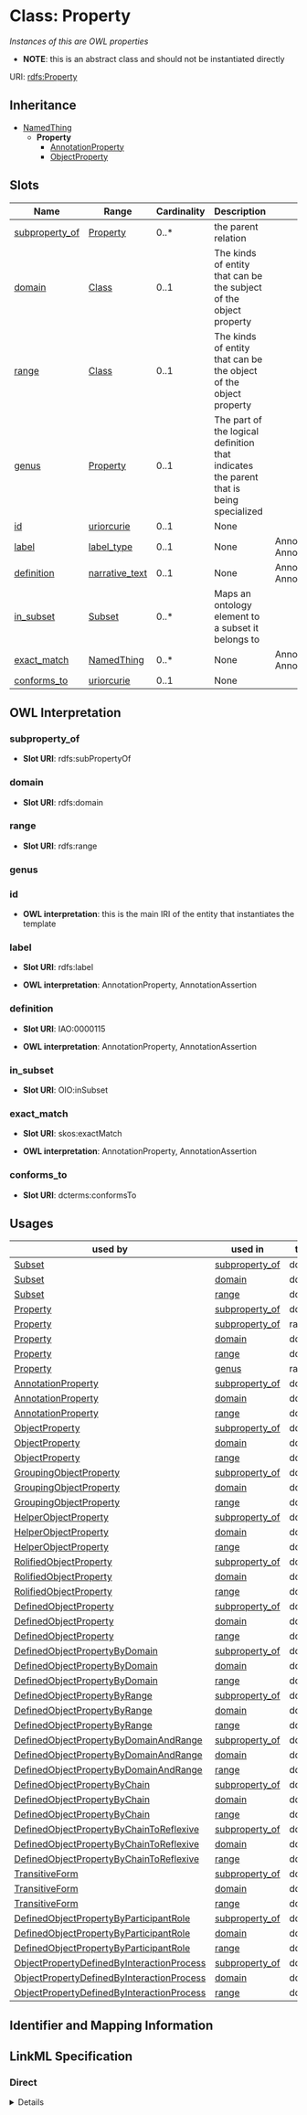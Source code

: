 # Class: Property
_Instances of this are OWL properties_






* __NOTE__: this is an abstract class and should not be instantiated directly



URI: [rdfs:Property](http://www.w3.org/2000/01/rdf-schema#Property)




## Inheritance

* [NamedThing](NamedThing.md)
    * **Property**
        * [AnnotationProperty](AnnotationProperty.md)
        * [ObjectProperty](ObjectProperty.md)




## Slots

| Name | Range | Cardinality | Description  | OWL |
| ---  | --- | --- | --- | --- |
| [subproperty_of](subproperty_of.md) | [Property](Property.md) | 0..* | the parent relation  |  |
| [domain](domain.md) | [Class](Class.md) | 0..1 | The kinds of entity that can be the subject of the object property  |  |
| [range](range.md) | [Class](Class.md) | 0..1 | The kinds of entity that can be the object of the object property  |  |
| [genus](genus.md) | [Property](Property.md) | 0..1 | The part of the logical definition that indicates the parent that is being specialized  |  |
| [id](id.md) | [uriorcurie](uriorcurie.md) | 0..1 | None  |  |
| [label](label.md) | [label_type](label_type.md) | 0..1 | None  | AnnotationProperty, AnnotationAssertion |
| [definition](definition.md) | [narrative_text](narrative_text.md) | 0..1 | None  | AnnotationProperty, AnnotationAssertion |
| [in_subset](in_subset.md) | [Subset](Subset.md) | 0..* | Maps an ontology element to a subset it belongs to  |  |
| [exact_match](exact_match.md) | [NamedThing](NamedThing.md) | 0..* | None  | AnnotationProperty, AnnotationAssertion |
| [conforms_to](conforms_to.md) | [uriorcurie](uriorcurie.md) | 0..1 | None  |  |


## OWL Interpretation





### subproperty_of


* __Slot URI__: rdfs:subPropertyOf












### domain


* __Slot URI__: rdfs:domain












### range


* __Slot URI__: rdfs:range












### genus













### id




* __OWL interpretation__: this is the main IRI of the entity that instantiates the template










### label


* __Slot URI__: rdfs:label





* __OWL interpretation__: AnnotationProperty, AnnotationAssertion








### definition


* __Slot URI__: IAO:0000115





* __OWL interpretation__: AnnotationProperty, AnnotationAssertion








### in_subset


* __Slot URI__: OIO:inSubset












### exact_match


* __Slot URI__: skos:exactMatch





* __OWL interpretation__: AnnotationProperty, AnnotationAssertion








### conforms_to


* __Slot URI__: dcterms:conformsTo















## Usages


| used by | used in | type | used |
| ---  | --- | --- | --- |
| [Subset](Subset.md) | [subproperty_of](subproperty_of.md) | domain | Property |
| [Subset](Subset.md) | [domain](domain.md) | domain | Property |
| [Subset](Subset.md) | [range](range.md) | domain | Property |
| [Property](Property.md) | [subproperty_of](subproperty_of.md) | domain | Property |
| [Property](Property.md) | [subproperty_of](subproperty_of.md) | range | Property |
| [Property](Property.md) | [domain](domain.md) | domain | Property |
| [Property](Property.md) | [range](range.md) | domain | Property |
| [Property](Property.md) | [genus](genus.md) | range | Property |
| [AnnotationProperty](AnnotationProperty.md) | [subproperty_of](subproperty_of.md) | domain | Property |
| [AnnotationProperty](AnnotationProperty.md) | [domain](domain.md) | domain | Property |
| [AnnotationProperty](AnnotationProperty.md) | [range](range.md) | domain | Property |
| [ObjectProperty](ObjectProperty.md) | [subproperty_of](subproperty_of.md) | domain | Property |
| [ObjectProperty](ObjectProperty.md) | [domain](domain.md) | domain | Property |
| [ObjectProperty](ObjectProperty.md) | [range](range.md) | domain | Property |
| [GroupingObjectProperty](GroupingObjectProperty.md) | [subproperty_of](subproperty_of.md) | domain | Property |
| [GroupingObjectProperty](GroupingObjectProperty.md) | [domain](domain.md) | domain | Property |
| [GroupingObjectProperty](GroupingObjectProperty.md) | [range](range.md) | domain | Property |
| [HelperObjectProperty](HelperObjectProperty.md) | [subproperty_of](subproperty_of.md) | domain | Property |
| [HelperObjectProperty](HelperObjectProperty.md) | [domain](domain.md) | domain | Property |
| [HelperObjectProperty](HelperObjectProperty.md) | [range](range.md) | domain | Property |
| [RolifiedObjectProperty](RolifiedObjectProperty.md) | [subproperty_of](subproperty_of.md) | domain | Property |
| [RolifiedObjectProperty](RolifiedObjectProperty.md) | [domain](domain.md) | domain | Property |
| [RolifiedObjectProperty](RolifiedObjectProperty.md) | [range](range.md) | domain | Property |
| [DefinedObjectProperty](DefinedObjectProperty.md) | [subproperty_of](subproperty_of.md) | domain | Property |
| [DefinedObjectProperty](DefinedObjectProperty.md) | [domain](domain.md) | domain | Property |
| [DefinedObjectProperty](DefinedObjectProperty.md) | [range](range.md) | domain | Property |
| [DefinedObjectPropertyByDomain](DefinedObjectPropertyByDomain.md) | [subproperty_of](subproperty_of.md) | domain | Property |
| [DefinedObjectPropertyByDomain](DefinedObjectPropertyByDomain.md) | [domain](domain.md) | domain | Property |
| [DefinedObjectPropertyByDomain](DefinedObjectPropertyByDomain.md) | [range](range.md) | domain | Property |
| [DefinedObjectPropertyByRange](DefinedObjectPropertyByRange.md) | [subproperty_of](subproperty_of.md) | domain | Property |
| [DefinedObjectPropertyByRange](DefinedObjectPropertyByRange.md) | [domain](domain.md) | domain | Property |
| [DefinedObjectPropertyByRange](DefinedObjectPropertyByRange.md) | [range](range.md) | domain | Property |
| [DefinedObjectPropertyByDomainAndRange](DefinedObjectPropertyByDomainAndRange.md) | [subproperty_of](subproperty_of.md) | domain | Property |
| [DefinedObjectPropertyByDomainAndRange](DefinedObjectPropertyByDomainAndRange.md) | [domain](domain.md) | domain | Property |
| [DefinedObjectPropertyByDomainAndRange](DefinedObjectPropertyByDomainAndRange.md) | [range](range.md) | domain | Property |
| [DefinedObjectPropertyByChain](DefinedObjectPropertyByChain.md) | [subproperty_of](subproperty_of.md) | domain | Property |
| [DefinedObjectPropertyByChain](DefinedObjectPropertyByChain.md) | [domain](domain.md) | domain | Property |
| [DefinedObjectPropertyByChain](DefinedObjectPropertyByChain.md) | [range](range.md) | domain | Property |
| [DefinedObjectPropertyByChainToReflexive](DefinedObjectPropertyByChainToReflexive.md) | [subproperty_of](subproperty_of.md) | domain | Property |
| [DefinedObjectPropertyByChainToReflexive](DefinedObjectPropertyByChainToReflexive.md) | [domain](domain.md) | domain | Property |
| [DefinedObjectPropertyByChainToReflexive](DefinedObjectPropertyByChainToReflexive.md) | [range](range.md) | domain | Property |
| [TransitiveForm](TransitiveForm.md) | [subproperty_of](subproperty_of.md) | domain | Property |
| [TransitiveForm](TransitiveForm.md) | [domain](domain.md) | domain | Property |
| [TransitiveForm](TransitiveForm.md) | [range](range.md) | domain | Property |
| [DefinedObjectPropertyByParticipantRole](DefinedObjectPropertyByParticipantRole.md) | [subproperty_of](subproperty_of.md) | domain | Property |
| [DefinedObjectPropertyByParticipantRole](DefinedObjectPropertyByParticipantRole.md) | [domain](domain.md) | domain | Property |
| [DefinedObjectPropertyByParticipantRole](DefinedObjectPropertyByParticipantRole.md) | [range](range.md) | domain | Property |
| [ObjectPropertyDefinedByInteractionProcess](ObjectPropertyDefinedByInteractionProcess.md) | [subproperty_of](subproperty_of.md) | domain | Property |
| [ObjectPropertyDefinedByInteractionProcess](ObjectPropertyDefinedByInteractionProcess.md) | [domain](domain.md) | domain | Property |
| [ObjectPropertyDefinedByInteractionProcess](ObjectPropertyDefinedByInteractionProcess.md) | [range](range.md) | domain | Property |



## Identifier and Mapping Information











## LinkML Specification

<!-- TODO: investigate https://stackoverflow.com/questions/37606292/how-to-create-tabbed-code-blocks-in-mkdocs-or-sphinx -->

### Direct

<details>
```yaml
name: Property
description: Instances of this are OWL properties
from_schema: http://purl.obolibrary.org/obo/ro/ro-metamodel.yaml
is_a: NamedThing
abstract: true
slots:
- subproperty_of
- domain
- range
- genus
slot_usage:
  genus:
    name: genus
    range: Property
class_uri: rdfs:Property

```
</details>

### Induced

<details>
```yaml
name: Property
description: Instances of this are OWL properties
from_schema: http://purl.obolibrary.org/obo/ro/ro-metamodel.yaml
is_a: NamedThing
abstract: true
slot_usage:
  genus:
    name: genus
    range: Property
attributes:
  subproperty_of:
    name: subproperty_of
    description: the parent relation
    from_schema: http://purl.obolibrary.org/obo/ro/ro-metamodel.yaml
    is_a: is_child_of
    domain: Property
    slot_uri: rdfs:subPropertyOf
    multivalued: true
    alias: subproperty_of
    owner: Property
    range: Property
  domain:
    name: domain
    description: The kinds of entity that can be the subject of the object property
    from_schema: http://purl.obolibrary.org/obo/ro/ro-metamodel.yaml
    domain: Property
    slot_uri: rdfs:domain
    multivalued: false
    alias: domain
    owner: Property
    range: Class
  range:
    name: range
    description: The kinds of entity that can be the object of the object property
    from_schema: http://purl.obolibrary.org/obo/ro/ro-metamodel.yaml
    domain: Property
    slot_uri: rdfs:range
    multivalued: false
    alias: range
    owner: Property
    range: Class
  genus:
    name: genus
    description: The part of the logical definition that indicates the parent that
      is being specialized
    from_schema: http://purl.obolibrary.org/obo/ro/ro-metamodel.yaml
    is_a: is_child_of
    domain: NamedThing
    multivalued: false
    alias: genus
    owner: Property
    range: Property
  id:
    name: id
    from_schema: http://purl.obolibrary.org/obo/ro/ro-metamodel.yaml
    domain: NamedThing
    identifier: true
    alias: id
    owner: Property
    range: uriorcurie
  label:
    name: label
    exact_mappings:
    - skos:prefLabel
    annotations:
      owl:
        tag: owl
        value: AnnotationProperty, AnnotationAssertion
    from_schema: http://purl.obolibrary.org/obo/ro/ro-metamodel.yaml
    domain: NamedThing
    slot_uri: rdfs:label
    alias: label
    owner: Property
    range: label type
  definition:
    name: definition
    exact_mappings:
    - skos:definition
    annotations:
      owl:
        tag: owl
        value: AnnotationProperty, AnnotationAssertion
    from_schema: http://purl.obolibrary.org/obo/ro/ro-metamodel.yaml
    domain: NamedThing
    slot_uri: IAO:0000115
    alias: definition
    owner: Property
    range: narrative text
  in_subset:
    name: in_subset
    description: Maps an ontology element to a subset it belongs to
    from_schema: http://purl.obolibrary.org/obo/ro/ro-metamodel.yaml
    domain: NamedThing
    slot_uri: OIO:inSubset
    multivalued: true
    alias: in_subset
    owner: Property
    range: Subset
  exact_match:
    name: exact_match
    annotations:
      owl:
        tag: owl
        value: AnnotationProperty, AnnotationAssertion
    from_schema: http://purl.obolibrary.org/obo/ro/ro-metamodel.yaml
    domain: NamedThing
    slot_uri: skos:exactMatch
    multivalued: true
    alias: exact_match
    owner: Property
    range: NamedThing
  conforms_to:
    name: conforms_to
    annotations:
      owl.fstring:
        tag: owl.fstring
        value: AnnotationAssertion( dcterms:conformsTo {id} rometa:{V} )
    from_schema: http://purl.obolibrary.org/obo/ro/ro-metamodel.yaml
    domain: NamedThing
    slot_uri: dcterms:conformsTo
    multivalued: false
    designates_type: true
    alias: conforms_to
    owner: Property
    range: uriorcurie
class_uri: rdfs:Property

```
</details>